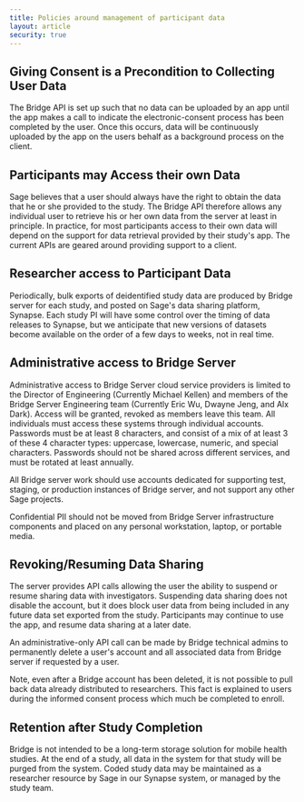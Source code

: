 ```yaml
---
title: Policies around management of participant data
layout: article
security: true
---
```


## Giving Consent is a Precondition to Collecting User Data

The Bridge API is set up such that no data can be uploaded by an app until the app makes a call to indicate the electronic-consent process has been completed by the user.  Once this occurs, data will be continuously uploaded by the app on the users behalf as a background process on the client.

## Participants may Access their own Data

Sage believes that a user should always have the right to obtain the data that he or she provided to the study.  The Bridge API therefore allows any individual user to retrieve his or her own data from the server at least in principle.  In practice, for most participants access to their own data will depend on the support for data retrieval provided by their study's app. The current APIs are geared around providing support to a client.

## Researcher access to Participant Data

Periodically, bulk exports of deidentified study data are produced by Bridge server for each study, and posted on Sage's data sharing platform, Synapse.  Each study PI will have some control over the timing of data releases to Synapse, but we anticipate that new versions of datasets become available on the order of a few days to weeks, not in real time.

## Administrative access to Bridge Server

Administrative access to Bridge Server cloud service providers is limited to the Director of Engineering (Currently Michael Kellen) and members of the Bridge Server Engineering team (Currently Eric Wu, Dwayne Jeng, and Alx Dark).  Access will be granted, revoked as members leave this team.  All individuals must access these systems through individual accounts.  Passwords must be at least 8 characters, and consist of a mix of at least 3 of these 4 character types: uppercase, lowercase, numeric, and special characters.  Passwords should not be shared across different services, and must be rotated at least annually.

All Bridge server work should use accounts dedicated for supporting test, staging, or production instances of Bridge server, and not support any other Sage projects.

Confidential PII should not be moved from Bridge Server infrastructure components and placed on any personal workstation, laptop, or portable media.

## Revoking/Resuming Data Sharing

The server provides API calls allowing the user the ability to suspend or resume sharing data with investigators.  Suspending data sharing does not disable the account, but it does block user data from being included in any future data set exported from the study.  Participants may continue to use the app, and resume data sharing at a later date.

An administrative-only API call can be made by Bridge technical admins to permanently delete a user's account and all associated data from Bridge server if requested by a user.

Note, even after a Bridge account has been deleted, it is not possible to pull back data already distributed to researchers.  This fact is explained to users during the informed consent process which much be completed to enroll.

## Retention after Study Completion

Bridge is not intended to be a long-term storage solution for mobile health studies.  At the end of a study, all data in the system for that study will be purged from the system.  Coded study data may be maintained as a researcher resource by Sage in our Synapse system, or managed by the study team.
